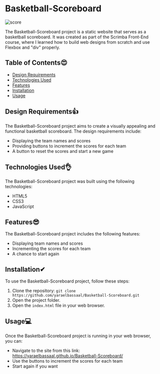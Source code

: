 # Basketball-Scoreboard
![score](https://github.com/YaraElBassaal/Basketball-Scoreboard/assets/124288726/68f2bedc-99da-4fae-b08b-ad6275cb7857)

The Basketball-Scoreboard project is a static website that serves as a basketball scoreboard. It was created as part of the Scrimba Front-End course, where I learned how to build web designs from scratch and use Flexbox and "div" properly.

## Table of Contents😍
- [Design Requirements](#design-requirements)
- [Technologies Used](#technologies-used)
- [Features](#features)
- [Installation](#installation)
- [Usage](#usage)


## Design Requirements👍
The Basketball-Scoreboard project aims to create a visually appealing and functional basketball scoreboard. The design requirements include:
- Displaying the team names and scores
- Providing buttons to increment the scores for each team
- A button to reset the scores and start a new game

## Technologies Used👌
The Basketball-Scoreboard project was built using the following technologies:
- HTML5
- CSS3
- JavaScript

## Features😎
The Basketball-Scoreboard project includes the following features:
- Displaying team names and scores
- Incrementing the scores for each team
- A chance to start again

## Installation✔
To use the Basketball-Scoreboard project, follow these steps:
1. Clone the repository: `git clone https://github.com/yaraelbassaal/Basketball-Scoreboard.git`
2. Open the project folder.
3. Open the `index.html` file in your web browser.

## Usage💻
Once the Basketball-Scoreboard project is running in your web browser, you can:
- Navigate to the site from this link: https://yaraelbassaal.github.io/Basketball-Scoreboard/
- Use the buttons to increment the scores for each team
- Start again if you want
  


